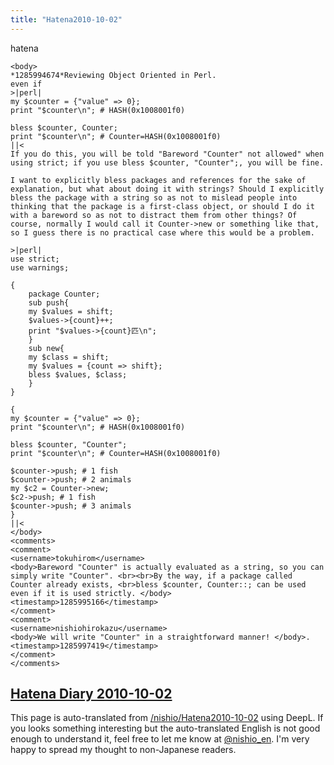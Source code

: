 ```yaml
---
title: "Hatena2010-10-02"
---
```


hatena

```
<body>
*1285994674*Reviewing Object Oriented in Perl.
even if
>|perl|
my $counter = {"value" => 0}; 
print "$counter\n"; # HASH(0x1008001f0)

bless $counter, Counter;
print "$counter\n"; # Counter=HASH(0x1008001f0)
||<
If you do this, you will be told "Bareword "Counter" not allowed" when using strict; if you use bless $counter, "Counter";, you will be fine.

I want to explicitly bless packages and references for the sake of explanation, but what about doing it with strings? Should I explicitly bless the package with a string so as not to mislead people into thinking that the package is a first-class object, or should I do it with a bareword so as not to distract them from other things? Of course, normally I would call it Counter->new or something like that, so I guess there is no practical case where this would be a problem.

>|perl|
use strict;
use warnings;

{
    package Counter;
    sub push{
	my $values = shift;
	$values->{count}++;
	print "$values->{count}匹\n";
    }
    sub new{
	my $class = shift;
	my $values = {count => shift};
	bless $values, $class;
    }
}

{
my $counter = {"value" => 0}; 
print "$counter\n"; # HASH(0x1008001f0)

bless $counter, "Counter";
print "$counter\n"; # Counter=HASH(0x1008001f0)

$counter->push; # 1 fish
$counter->push; # 2 animals
my $c2 = Counter->new;
$c2->push; # 1 fish
$counter->push; # 3 animals
}
||<
</body>
<comments>
<comment>
<username>tokuhirom</username>
<body>Bareword "Counter" is actually evaluated as a string, so you can simply write "Counter". <br><br>By the way, if a package called Counter already exists, <br>bless $counter, Counter::; can be used even if it is used strictly. </body>
<timestamp>1285995166</timestamp>
</comment>
<comment>
<username>nishiohirokazu</username>
<body>We will write "Counter" in a straightforward manner! </body>.
<timestamp>1285997419</timestamp>
</comment>
</comments>
```


[Hatena Diary 2010-10-02](https://nishiohirokazu.hatenadiary.org/archive/2010/10/02)
---
This page is auto-translated from [/nishio/Hatena2010-10-02](https://scrapbox.io/nishio/Hatena2010-10-02) using DeepL. If you looks something interesting but the auto-translated English is not good enough to understand it, feel free to let me know at [@nishio_en](https://twitter.com/nishio_en). I'm very happy to spread my thought to non-Japanese readers.
